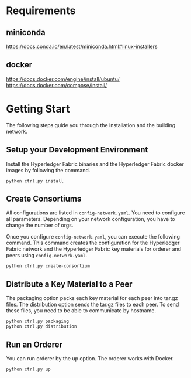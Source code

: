 # Requirements

## miniconda

https://docs.conda.io/en/latest/miniconda.html#linux-installers

## docker

https://docs.docker.com/engine/install/ubuntu/
https://docs.docker.com/compose/install/

# Getting Start

The following steps guide you through the installation and the building network.

## Setup your Development Environment

Install the Hyperledger Fabric binaries and the Hyperledger Fabric docker images by following the command.

```
python ctrl.py install
```

## Create Consortiums

All configurations are listed in `config-network.yaml`.
You need to configure all parameters.
Depending on your network configuration, you have to change the number of orgs.

Once you configure `config-network.yaml`, you can execute the following command.
This command creates the configuration for the Hyperledger Fabric network and the Hyperledger Fabric key materials for orderer and peers using `config-network.yaml`.

```
python ctrl.py create-consortium
```

## Distribute a Key Material to a Peer

The packaging option packs each key material for each peer into tar.gz files.
The distribution option sends the tar.gz files to each peer.
To send these files, you need to be able to communicate by hostname.

```
python ctrl.py packaging
python ctrl.py distribution
```

## Run an Orderer

You can run orderer by the up option.
The orderer works with Docker.

```
python ctrl.py up
```

